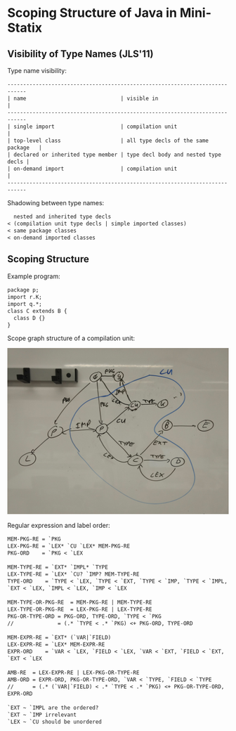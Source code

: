 # Scoping Structure of Java in Mini-Statix

## Visibility of Type Names (JLS'11)

Type name visibility:

    ----------------------------------------------------------------------------
    | name                              | visible in                           |
    ----------------------------------------------------------------------------
    | single import                     | compilation unit                     |
    | top-level class                   | all type decls of the same package   |
    | declared or inherited type member | type decl body and nested type decls |
    | on-demand import                  | compilation unit                     |
    ----------------------------------------------------------------------------

Shadowing between type names:

      nested and inherited type decls
    < (compilation unit type decls | simple imported classes)
    < same package classes
    < on-demand imported classes

## Scoping Structure

Example program:

    package p;
    import r.K;
    import q.*;
    class C extends B {
      class D {}
    }

Scope graph structure of a compilation unit:

![scope graph of a compilation unit](compilation-unit-scope-graph.jpg)

Regular expression and label order:

    MEM-PKG-RE = `PKG
    LEX-PKG-RE = `LEX* `CU `LEX* MEM-PKG-RE
    PKG-ORD    = `PKG < `LEX

    MEM-TYPE-RE = `EXT* `IMPL* `TYPE
    LEX-TYPE-RE = `LEX* `CU? `IMP? MEM-TYPE-RE
    TYPE-ORD    = `TYPE < `LEX, `TYPE < `EXT, `TYPE < `IMP, `TYPE < `IMPL, `EXT < `LEX, `IMPL < `LEX, `IMP < `LEX

    MEM-TYPE-OR-PKG-RE  = MEM-PKG-RE | MEM-TYPE-RE
    LEX-TYPE-OR-PKG-RE  = LEX-PKG-RE | LEX-TYPE-RE
    PKG-OR-TYPE-ORD = PKG-ORD, TYPE-ORD, `TYPE < `PKG
    //              = (.* `TYPE < .* `PKG) <+ PKG-ORD, TYPE-ORD

    MEM-EXPR-RE = `EXT* (`VAR|`FIELD)
    LEX-EXPR-RE = `LEX* MEM-EXPR-RE
    EXPR-ORD    = `VAR < `LEX, `FIELD < `LEX, `VAR < `EXT, `FIELD < `EXT, `EXT < `LEX

    AMB-RE  = LEX-EXPR-RE | LEX-PKG-OR-TYPE-RE
    AMB-ORD = EXPR-ORD, PKG-OR-TYPE-ORD, `VAR < `TYPE, `FIELD < `TYPE
    //      = (.* (`VAR|`FIELD) < .* `TYPE < .* `PKG) <+ PKG-OR-TYPE-ORD, EXPR-ORD

    `EXT ~ `IMPL are the ordered?
    `EXT ~ `IMP irrelevant
    `LEX ~ `CU should be unordered
